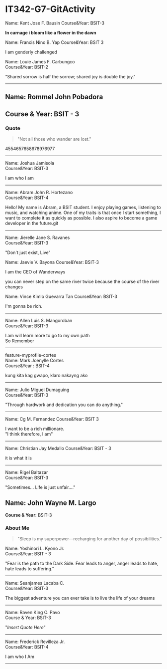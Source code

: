 # IT342-G7-GitActivity


Name: Kent Jose F. Bausin
Course&Year: BSIT-3

**In carnage i bloom like a flower in the dawn**

Name: Francis Nino B. Yap
Course&Year: BSIT 3

I am genderly challenged

Name: Louie James F. Carbungco  
Course&Year: BSIT-2

"Shared sorrow is half the sorrow; shared joy is double the joy."
***

## Name: Rommel John Pobadora  
## Course & Year: BSIT - 3


### Quote
> "Not all those who wander are lost."



4554657658678976977
***

Name: Joshua Jamisola  
Course&Year: BSIT-3

I am who I am

***

Name: Abram John R. Hortezano  
Course&Year: BSIT-4

Hello! My name is Abram, a BSIT student. I enjoy playing games, listening to music, and watching anime. 
One of my traits is that once I start something, I want to complete it as quickly as possible. 
I also aspire to become a game developer in the future.git 

***

Name: Jierelle Jane S. Ravanes  
Course&Year: BSIT-3

"Don't just exist, Live"

Name: Jaevie V. Bayona
Course&Year: BSIT-3

I am the CEO of Wanderways

you can never step on the same river twice because the course of the river changes

Name: Vince Kimlo Guevarra Tan
Course&Year: BSIT-3

I'm gonna be rich. 

***

Name: Allen Luis S. Mangoroban  
Course&Year: BSIT-3  

I am will learn more to go to my own path  
So Remember  
***

 feature-myprofile-cortes  
Name: Mark Joenylle Cortes  
Course&Year : BSIT-4  


kung kita kag gwapo, klaro nakayng ako 
***

Name: Julio Miguel Dumaguing  
Course&Year: BSIT-3  
  
"Through hardwork and dedication you can do anything."
***

Name: Cg M. Fernandez
Course&Year: BSIT 3  

I want to be a rich millionare.  
"I think therefore, I am"  

***
Name: Christian Jay Medallo
Course&Year: BSIT - 3

it is what it is
***

Name: Rigel Baltazar  
Course&Year: BSIT-3  
  
  
"Sometimes... Life is just unfair...."


## Name: John Wayne M. Largo
**Course & Year:** BSIT-3

### About Me
> "Sleep is my superpower—recharging for another day of possibilities."


Name: Yoshinori L. Kyono Jr.  
Course&Year: BSIT - 3

"Fear is the path to the Dark Side. Fear leads to anger, anger leads to hate, hate leads to suffering."  
***

Name: Seanjames Lacaba C.  
Course&Year: BSIT-3


The biggest adventure you can ever take is to live the life of your dreams  
***
Name: Raven King O. Pavo  
Course & Year: BSIT-3  

"*Insert Quote Here*"
***

Name: Frederick Revilleza Jr.  
Course&Year: BSIT-4  

I am who I Am  
***